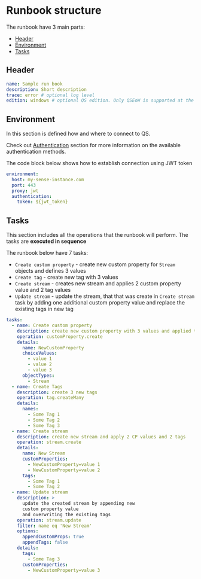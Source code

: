 # Runbook structure

The runbook have 3 main parts:

- [Header](#header)
- [Environment](#environment)
- [Tasks](#tasks)

## Header

```yaml
name: Sample run book
description: Short description
trace: error # optional log level
edition: windows # optional QS edition. Only QSEoW is supported at the moment
```

## Environment

In this section is defined how and where to connect to QS.

Check out [Authentication](./authentication.md) section for more information on the available authentication methods.

The code block below shows how to establish connection using JWT token

```yaml
environment:
  host: my-sense-instance.com
  port: 443
  proxy: jwt
  authentication:
    token: ${jwt_token}
```

## Tasks

This section includes all the operations that the runbook will perform. The tasks are **executed in sequence**

The runbook below have 7 tasks:

- `Create custom property` - create new custom property for `Stream` objects and defines 3 values
- `Create tag` - create new tag with 3 values
- `Create stream` - creates new stream and applies 2 custom property value and 2 tag values
- `Update stream` - update the stream, that that was create in `Create stream` task by adding one additional custom property value and replace the existing tags in new tag

```yaml
tasks:
  - name: Create custom property
    description: create new custom property with 3 values and applied to streams objects
    operation: customProperty.create
    details:
      name: NewCustomProperty
      choiceValues:
        - value 1
        - value 2
        - value 3
      objectTypes:
        - Stream
  - name: Create Tags
    description: create 3 new tags
    operation: tag.createMany
    details:
      names:
        - Some Tag 1
        - Some Tag 2
        - Some Tag 3
  - name: Create stream
    description: create new stream and apply 2 CP values and 2 tags
    operation: stream.create
    details:
      name: New Stream
      customProperties:
        - NewCustomProperty=value 1
        - NewCustomProperty=value 2
      tags:
        - Some Tag 1
        - Some Tag 2
  - name: Update stream
    description: >
      update the created stream by appending new 
      custom property value
      and overwriting the existing tags
    operation: stream.update
    filter: name eq 'New Stream'
    options:
      appendCustomProps: true
      appendTags: false
    details:
      tags:
        - Some Tag 3
      customProperties:
        - NewCustomProperty=value 3
```
